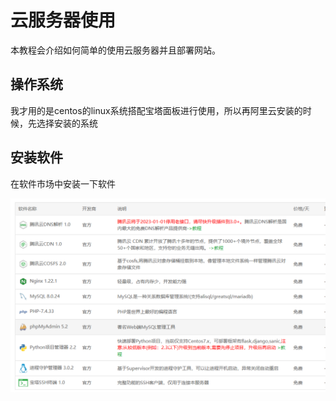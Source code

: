 # 云服务器使用



本教程会介绍如何简单的使用云服务器并且部署网站。





## 操作系统

我才用的是centos的linux系统搭配宝塔面板进行使用，所以再阿里云安装的时候，先选择安装的系统



## 安装软件

在软件市场中安装一下软件

![image-20230714200338282](images/image-20230714200338282.png)